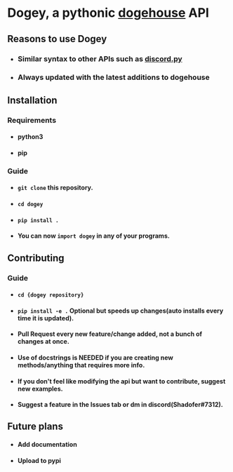 # Dogey, a pythonic <a href='https://github.com/benawad/dogehouse'>dogehouse</a> API

## Reasons to use Dogey

* ### Similar syntax to other APIs such as <a href='https://github.com/Rapptz/discord.py'>discord.py</a>

* ### Always updated with the latest additions to dogehouse

## Installation

### Requirements

* #### python3

* #### pip

### Guide
* #### ```git clone``` this repository.

* #### ```cd dogey```

* #### ```pip install .```

* #### You can now ```import dogey``` in any of your programs.

## Contributing

### Guide

* #### ```cd {dogey repository}```

* #### ```pip install -e .``` Optional but speeds up changes(auto installs every time it is updated).

* #### Pull Request every new feature/change added, not a bunch of changes at once.

* #### Use of docstrings is NEEDED if you are creating new methods/anything that requires more info.

* #### If you don't feel like modifying the api but want to contribute, suggest new examples.

* #### Suggest a feature in the Issues tab or dm in discord(Shadofer#7312).

## Future plans

* #### Add documentation

* #### Upload to pypi